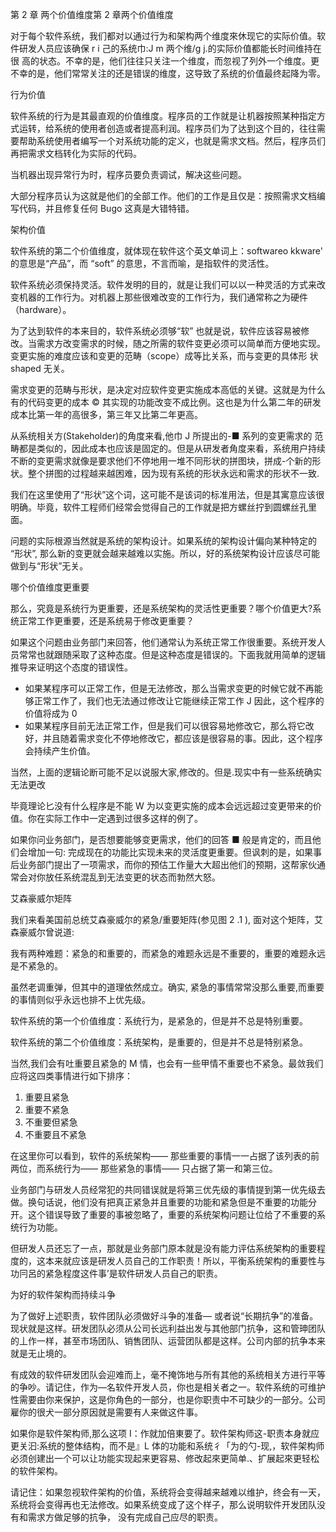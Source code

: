 第 2 章
两个价值维度第 2 章两个价值维度

对于每个软件系统，我们都对以通过行为和架构两个维度來休现它的实际价值。软件研发人员应该确保 r i 己的系统巾:J m 两个维/g j.的实际价值都能长时间维持在很 高的状态。不幸的是，他们往往只关注一个维度，而忽视了列外一个维度。更不幸的是，他们常常关注的还是错误的维度，这导致了系统的价值最终起降为零。

行为价值

软件系统的行为是其最直观的价值维度。程序员的工作就是让机器按照某种指定方式运转，给系统的使用者创造或者提高利润。程序员们为了达到这个目的，往往需要帮助系统使用者编写一个对系统功能的定义，也就是需求文档。然后，程序员们再把需求文档转化为实际的代码。

当机器出现异常行为时，程序员要负责调试，解决这些问题。

大部分程序员认为这就是他们的全部工作。他们的工作是且仅是：按照需求文档编写代码，并且修复任何 Bugo 这真是大错特错。

架构价值

软件系统的第二个价值维度，就体现在软件这个英文单词上：softwareo kkware' 的意思是“产品”，而 “soft” 的意思，不言而喻，是指软件的灵活性。

软件系统必须保持灵活。软件发明的目的，就是让我们可以以一种灵活的方式来改变机器的工作行为。对机器上那些很难改变的工作行为，我们通常称之为硬件（hardware）。

为了达到软件的本来目的，软件系统必须够“软” 也就是说，软件应该容易被修改。当需求方改变需求的时候，随之所需的软件变更必须可以简单而方便地实现。变更实施的难度应该和变更的范畴（scope）成等比关系，而与变更的具体形 状 shaped 无关。

需求变更的范畴与形状，是决定对应软件变更实施成本高低的关键。这就是为什么有的代码变更的成本 © 其实现的功能改变不成比例。这也是为什么第二年的研发成本比第一年的高很多，第三年又比第二年更高。

从系统相关方(Stakeholder)的角度来看,他巾 J 所提出的-■ 系列的变更需求的 范畴都是类似的，因此成本也应该是固定的。但是从研发者角度来看，系统用户持续不断的变更需求就像是要求他们不停地用一堆不同形状的拼图块，拼成-个新的形状。整个拼图的过程越来越困难，因为现有系统的形状永远和需求的形状不一致.

我们在这里使用了“形状”这个词，这可能不是该词的标准用法，但是其寓意应该很明确。毕竟，软件工程师们经常会觉得自己的工作就是把方螺丝拧到圆螺丝孔里面。

问题的实际根源当然就是系统的架构设计。如果系统的架构设计偏向某种特定的 “形状”, 那么新的变更就会越来越难以实施。所以，好的系统架构设计应该尽可能做到与“形状”无关。

哪个价值维度更重要

那么，究竟是系统行为更重要，还是系统架构的灵活性更重要？哪个价值更大?系统正常工作更重要，还是系统易于修改更重要？

如果这个问题由业务部门来回答，他们通常认为系统正常工作很重要。系统开发人员常常也就跟随采取了这种态度。但是这种态度是错误的。下面我就用简单的逻辑推导来证明这个态度的错误性。

- 如果某程序可以正常工作，但是无法修改，那么当需求变更的时候它就不再能够正常工作了，我们也无法通过修改让它能继续正常工作 J 因此，这个程序的价值将成为 0
- 如果某程序目前无法正常工作，但是我们可以很容易地修改它，那么将它改好，并且随着需求变化不停地修改它，都应该是很容易的事。因此，这个程序会持续产生价值。

当然，上面的逻辑论断可能不足以说服大家,修改的。但是.现实中有一些系统确实无法更改

毕竟理论匕没有什么程序是不能 W 为以变更实施的成本会远远超过变更带来的价值。你在实际工作中一定遇到过很多这样的例了。

如果你问业务部门，是否想要能够变更需求，他们的回答 ■ 般是肯定的，而且他们会增加一句: 完成现在的功能比实现未来的灵活度更重要。但讽刺的是，如果事后业务部门提出了一项需求，而你的预估工作量大大超出他们的预期，这帮家伙通常会对你放任系统混乱到无法变更的状态而勃然大怒。

艾森豪威尔矩阵

我们来看美国前总统艾森豪威尔的紧急/重要矩阵(参见图 2 .1 ), 面对这个矩阵，艾森豪威尔曾说道:

我有两种难题：紧急的和重要的，而紧急的难题永远是不重要的，重要的难题永远是不紧急的。

虽然老调重弹，但其中的道理依然成立。确实, 紧急的事情常常没那么重要,而重要的事情则似乎永远也排不上优先级。

软件系统的第一个价值维度：系统行为，是紧急的，但是并不总是特别重要。

软件系统的第二个价值维度：系统架构，是重要的，但是并不总是特别紧急。

当然,我们会有吐重要且紧急的 M 情，也会有一些甲情不重要也不紧急。最敛我们应将这四类事情进行如下排序：

1. 重要且紧急
2. 重要不紧急
3. 不重要但紧急
4. 不重要且不紧急

在这里你可以看到，软件的系统架构—— 那些重要的事情一一占据了该列表的前两位，而系统行为—— 那些紧急的事情—— 只占据了第一和第三位。

业务部门与研发人员经常犯的共同错误就是将第三优先级的事情提到第一优先级去做。换句话说，他们没有把真正紧急并且重要的功能和紧急但是不重要的功能分开。这个错误导致了重要的事被忽略了，重要的系统架构问题让位给了不重要的系统行为功能。

但研发人员还忘了一点，那就是业务部门原本就是没有能力评估系统架构的重要程度的，这本来就应该是研发人员自己的工作职责！所以，平衡系统架构的重要性与功冃呂的紧急程度这件事’是软件研发人员自己的职责。

为好的软件架构而持续斗争

为了做好上述职责，软件团队必须做好斗争的准备— 或者说“长期抗争”的准备。现状就是这样。研发团队必须从公司长远利益出发与其他部门抗争，这和管珅团队的丄作一样，甚至市场团队、销售团队、运营团队都是这样。公司内部的抗争本来就是无止境的。

有成效的软件研发团队会迎难而上，毫不掩饰地与所有其他的系统相关方进行平等的争吵。请记住，作为—名软件开发人员，你也是相关者之一。软件系统的可维护性需要由你来保护，这是你角色的一部分，也是你职责中不可缺少的一部分。公司雇你的很犬一部分原因就是需要有人来做这件事。

如果你是软件架构师,那么这项 I：作就加倍東要了。软件架构师这-职责本身就应更关汩:系统的整体结构，而不是』L 体的功能和系统彳「为的勺-现,，软件架构师必须创建出一个可以让功能实现起来更容易、修改起來更简单.、扩展起來更轻松的软件架构。

请记住：如果忽视软件架构的价值，系统将会变得越来越难以维护，终会有一天，系统将会变得再也无法修改。如果系统变成了这个样子，那么说明软件开发团队没有和需求方做足够的抗争， 没有完成自己应尽的职责。
